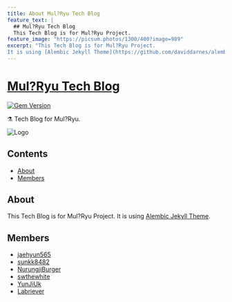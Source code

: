 ```yaml
---
title: About Mul?Ryu Tech Blog
feature_text: |
  ## Mul?Ryu Tech Blog
  This Tech Blog is for Mul?Ryu Project.
feature_image: "https://picsum.photos/1300/400?image=989"
excerpt: "This Tech Blog is for Mul?Ryu Project.
It is using [Alembic Jekyll Theme](https://github.com/daviddarnes/alembic)."
---
```

# [Mul?Ryu Tech Blog](https://mul-ryu.github.io/)
[![Gem Version](https://badge.fury.io/rb/alembic-jekyll-theme.svg)](https://badge.fury.io/rb/alembic-jekyll-theme)

⚗ Tech Blog for Mul?Ryu.

![Logo](https://avatars.githubusercontent.com/u/175102596?s=200&v=4)

## Contents
- [About](#about)
- [Members](#members)

## About

This Tech Blog is for Mul?Ryu Project.
It is using [Alembic Jekyll Theme](https://github.com/daviddarnes/alembic).

## Members

- [jaehyun565](https://github.com/jaehyun565)
- [sunkk8482](https://github.com/sunkk8482)
- [NurungjiBurger](https://github.com/NurungjiBurger)
- [swthewhite](https://github.com/swthewhite)
- [YunJiUk](https://github.com/YunJiUk)
- [Labriever](https://github.com/Labriever)